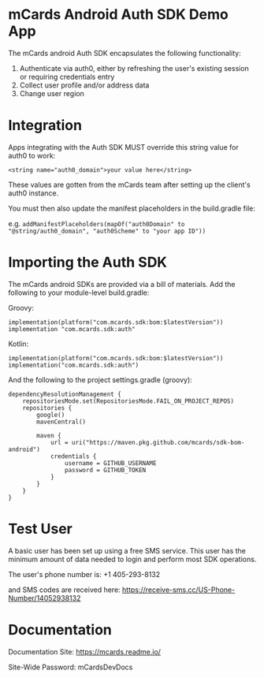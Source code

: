 # mCards Android Auth SDK Demo App

The mCards android Auth SDK encapsulates the following functionality:

1. Authenticate via auth0, either by refreshing the user's existing session or requiring credentials entry
2. Collect user profile and/or address data
3. Change user region

# Integration
Apps integrating with the Auth SDK MUST override this string value for auth0 to work:

```<string name="auth0_domain">your value here</string>```

These values are gotten from the mCards team after setting up the client's auth0 instance.

You must then also update the manifest placeholders in the build.gradle file:

e.g. ```addManifestPlaceholders(mapOf("auth0Domain" to "@string/auth0_domain", "auth0Scheme" to "your app ID"))```

# Importing the Auth SDK
The mCards android SDKs are provided via a bill of materials. Add the following to your module-level build.gradle:

Groovy:
```
implementation(platform("com.mcards.sdk:bom:$latestVersion"))
implementation "com.mcards.sdk:auth"
```

Kotlin:
```
implementation(platform("com.mcards.sdk:bom:$latestVersion"))
implementation("com.mcards.sdk:auth")
```

And the following to the project settings.gradle (groovy):
```
dependencyResolutionManagement {
    repositoriesMode.set(RepositoriesMode.FAIL_ON_PROJECT_REPOS)
    repositories {
        google()
        mavenCentral()

        maven {
            url = uri("https://maven.pkg.github.com/mcards/sdk-bom-android")
            credentials {
                username = GITHUB_USERNAME
                password = GITHUB_TOKEN
            }
        }
    }
}
```

# Test User
A basic user has been set up using a free SMS service. This user has the minimum amount of data needed to login and perform most SDK operations.

The user's phone number is:
+1 405-293-8132

and SMS codes are received here:
https://receive-sms.cc/US-Phone-Number/14052938132

# Documentation
Documentation Site: https://mcards.readme.io/

Site-Wide Password: mCardsDevDocs
